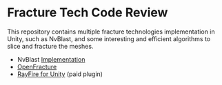 # Fracture Tech Code Review
This repository contains multiple fracture technologies implementation in Unity, such as NvBlast, and some interesting and efficient algorithms to slice and fracture the meshes.

- NvBlast [Implementation](https://github.com/ElasticSea/unity-fracture)
- [OpenFracture](https://github.com/dgreenheck/OpenFracture)
- [RayFire for Unity](https://assetstore.unity.com/packages/tools/game-toolkits/rayfire-for-unity-148690) (paid plugin)


